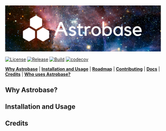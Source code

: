 ![](https://github.com/astrobase/brand/blob/master/logos/space-logo.png?raw=true)

[![License](https://img.shields.io/badge/astrobase-license-blue.svg)](https://github.com/astrobase/astrobase/blob/master/LICENSE)
[![Release](https://img.shields.io/github/v/release/astrobase/astrobase?sort=semver)](https://github.com/astrobase/astrobase/tree/latest)
[![Build](https://github.com/astrobase/astrobase/actions/workflows/test.yml/badge.svg?branch=master)](https://github.com/astrobase/astrobase/actions/workflows/test.yml)
[![codecov](https://codecov.io/gh/astrobase/astrobase/branch/master/graph/badge.svg?token=97YCqzHZmk)](https://codecov.io/gh/astrobase/astrobase)

[**Why Astrobase**](#why-astrobase) |
[**Installation and Usage**](#installation-and-usage) |
[**Roadmap**](./docs/ROADMAP.md) |
[**Contributing**](./CONTRIBUTING.md) |
[**Docs**](https://docs.astrobase.co) |
[**Credits**](#credits) |
[**Who uses Astrobase?**](./docs/who-uses-astrobase.md)

## Why Astrobase?

## Installation and Usage

## Credits
